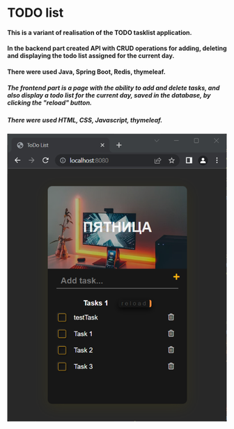 # TODO list

#### This is a variant of realisation of the TODO tasklist application.
#### In the backend part created API with CRUD operations for adding, deleting and displaying the todo list assigned for the current day.
#### There were used Java, Spring Boot, Redis, thymeleaf.

##### The frontend part is a page with the ability to add and delete tasks,  and also display a todo list for the current day, saved in the database,  by clicking the "reload" button.
##### There were used HTML, CSS, Javascript, thymeleaf.

![](src/main/resources/img/front.png)